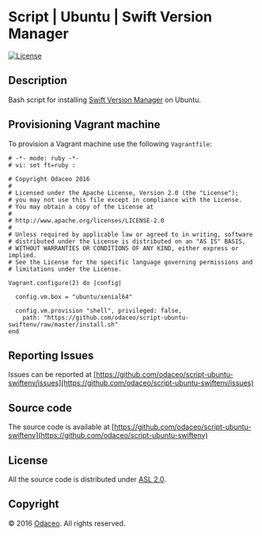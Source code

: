 # Script | Ubuntu | Swift Version Manager

[![License](https://img.shields.io/github/license/odaceo/script-ubuntu-swiftenv.svg)](LICENSE)

## Description

Bash script for installing [Swift Version Manager](https://swiftenv.fuller.li/) on Ubuntu.

## Provisioning Vagrant machine

To provision a Vagrant machine use the following ``Vagrantfile``:

``` shell
# -*- mode: ruby -*-
# vi: set ft=ruby :

# Copyright Odaceo 2016
#
# Licensed under the Apache License, Version 2.0 (the "License");
# you may not use this file except in compliance with the License.
# You may obtain a copy of the License at
#
# http://www.apache.org/licenses/LICENSE-2.0
#
# Unless required by applicable law or agreed to in writing, software
# distributed under the License is distributed on an "AS IS" BASIS,
# WITHOUT WARRANTIES OR CONDITIONS OF ANY KIND, either express or implied.
# See the License for the specific language governing permissions and
# limitations under the License.

Vagrant.configure(2) do |config|

  config.vm.box = "ubuntu/xenial64"

  config.vm.provision "shell", privileged: false, 
    path: "https://github.com/odaceo/script-ubuntu-swiftenv/raw/master/install.sh"
end
```

## Reporting Issues

Issues can be reported at [https://github.com/odaceo/script-ubuntu-swiftenv/issues](https://github.com/odaceo/script-ubuntu-swiftenv/issues)

## Source code

The source code is available at [https://github.com/odaceo/script-ubuntu-swiftenv](https://github.com/odaceo/script-ubuntu-swiftenv)

## License

All the source code is distributed under [ASL 2.0](LICENSE).

## Copyright

© 2016 [Odaceo](http://odaceo.ch). All rights reserved.
